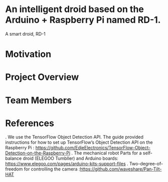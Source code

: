 

# An intelligent droid based on the Arduino + Raspberry Pi named  RD-1.
A smart droid, RD-1


# Motivation

# Project Overview

# Team Members

# References
. We use the TensorFlow Object Detection API. The guide provided instructions for how to set up TensorFlow’s Object Detection API on the Raspberry Pi :  https://github.com/EdjeElectronics/TensorFlow-Object-Detection-on-the-Raspberry-Pi
. The mechanical robot Parts for a self-balance droid (ELEGOO Tumbller) and Arduino boards: https://www.elegoo.com/pages/arduino-kits-support-files
. Two-degree-of-freedom for controlling the camera :https://github.com/waveshare/Pan-Tilt-HAT

